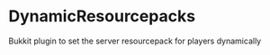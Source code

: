 DynamicResourcepacks
====================

Bukkit plugin to set the server resourcepack for players dynamically
